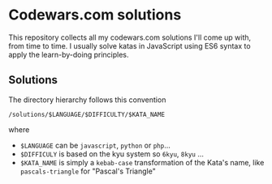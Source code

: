 # Codewars.com solutions

This repository collects all my codewars.com solutions I'll come up with, from time to time. I usually solve katas in JavaScript using ES6 syntax to apply the learn-by-doing principles.

## Solutions

The directory hierarchy follows this convention

```
/solutions/$LANGUAGE/$DIFFICULTY/$KATA_NAME
```

where

- `$LANGUAGE` can be `javascript`, `python` or `php`...
- `$DIFFICULY` is based on the kyu system so `6kyu`, `8kyu` ...
- `$KATA_NAME` is simply a `kebab-case` transformation of the Kata's name, like `pascals-triangle` for "Pascal's Triangle"
